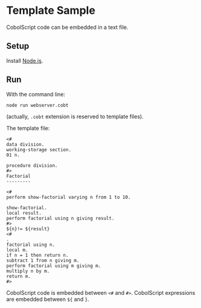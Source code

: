 # Template Sample

CobolScript code can be embedded in a text file.

## Setup

Install [Node.js](http://nodejs.org).

## Run

With the command line:

```
node run webserver.cobt
```

(actually, `.cobt` extension is reserved to template files).

The template file:
```
<#
data division.
working-storage section.
01 n.

procedure division.
#>
Factorial
---------

<#
perform show-factorial varying n from 1 to 10.

show-factorial.
local result.
perform factorial using n giving result.
#>
${n}!= ${result}
<#
.
factorial using n.
local m.
if n = 1 then return n.
subtract 1 from n giving m.
perform factorial using m giving m.
multiply n by m.
return m.
#>
```

CobolScript code is embedded between `<#` and `#>`. CobolScript expressions are embedded between `${` and `}`.

